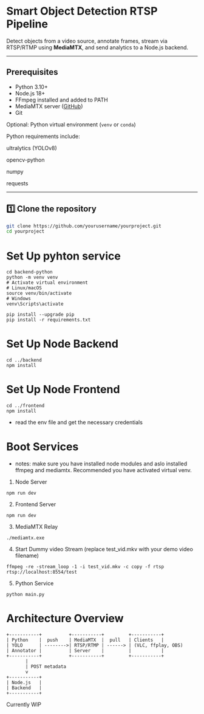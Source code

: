 # Smart Object Detection RTSP Pipeline

Detect objects from a video source, annotate frames, stream via RTSP/RTMP using **MediaMTX**, and send analytics to a Node.js backend.

---

## Prerequisites

- Python 3.10+
- Node.js 18+
- FFmpeg installed and added to PATH
- MediaMTX server ([GitHub](https://github.com/bluenviron/mediamtx))
- Git

Optional: Python virtual environment (`venv` or `conda`)

Python requirements include:

ultralytics (YOLOv8)

opencv-python

numpy

requests

---

## 1️⃣ Clone the repository

```bash
git clone https://github.com/yourusername/yourproject.git
cd yourproject
```

# Set Up pyhton service

```
cd backend-python
python -m venv venv
# Activate virtual environment
# Linux/macOS
source venv/bin/activate
# Windows
venv\Scripts\activate

pip install --upgrade pip
pip install -r requirements.txt
```

# Set Up Node Backend

```
cd ../backend
npm install
```

# Set Up Node Frontend

```
cd ../frontend
npm install
```

- read the env file and get the necessary credentials




# Boot Services


* notes: make sure you have installed node modules and aslo installed ffmpeg and mediamtx. Recommended you have activated virtual venv.

1) Node Server
```
npm run dev
```
2) Frontend Server
```
npm run dev
```
3) MediaMTX Relay
```
./mediamtx.exe
```
4) Start Dummy video Stream (replace test_vid.mkv with your demo video filename)

```
ffmpeg -re -stream_loop -1 -i test_vid.mkv -c copy -f rtsp rtsp://localhost:8554/test
```
5) Python Service
```
python main.py
```
# Architecture Overview

```
+-----------+          +-----------+         +-----------+
| Python    |  push    | MediaMTX  |  pull   | Clients   |
| YOLO      | -------->| RTSP/RTMP | ------> | (VLC, ffplay, OBS)
| Annotator |          | Server    |         |           |
+-----------+          +-----------+         +-----------+
       |
       | POST metadata
       v
+-----------+
| Node.js   |
| Backend   |
+-----------+
```

Currently WIP